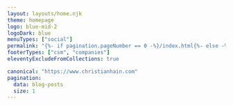 ```yaml
---
layout: layouts/home.njk
theme: homepage
logo: blue-mid-2
logoDark: blue
menuTypes: ["social"]
permalink: "{%- if pagination.pageNumber == 0 -%}/index.html{%- else -%}/.delete/homepages/{{- pagination.pageNumber -}}/{%- endif -%}"
footerTypes: ["csm", "companies"]
eleventyExcludeFromCollections: true

canonical: "https://www.christianhain.com"
pagination:
  data: blog-posts
  size: 1
---
```

